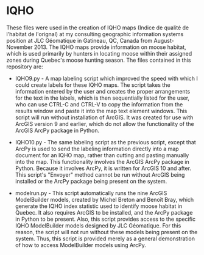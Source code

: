 IQHO
====

These files were used in the creation of IQHO maps (Indice de qualité de l'habitat de l'orignal) at my consulting geographic information systems position at JLC Géomatique in Gatineau, QC, Canada from August-November 2013.  The IQHO maps provide information on moose habitat, which is used primarily by hunters in locating moose within their assigned zones during Quebec's moose hunting season.  The files contained in this repository are:

* IQHO9.py - A map labeling script which improved the speed with which I could create labels for these IQHO maps.  The script takes the information entered by the user and creates the proper arrangements for the text in the labels, which is then sequentially listed for the user, who can use CTRL-C and CTRL-V to copy the information from the results window and paste it into the map text element windows.  This script will run without installation of ArcGIS.  It was created for use with ArcGIS version 9 and earlier, which do not allow the functionality of the ArcGIS ArcPy package in Python.

* IQHO10.py - The same labeling script as the previous script, except that ArcPy is used to send the labeling information directly into a map document for an IQHO map, rather than cutting and pasting manually into the map.  This functionality involves the ArcGIS ArcPy package in Python.  Because it involves ArcPy, it is written for ArcGIS 10 and after.  This script's "Envoyer" method cannot be run without ArcGIS being installed or the ArcPy package being present on the system.

* modelrun.py - This script automatically runs the nine ArcGIS ModelBuilder models, created by Michel Breton and Benoît Bray, which generate the IQHO index statistic used to identify moose habitat in Quebec.  It also requires ArcGIS to be installed, and the ArcPy package in Python to be present.  Also, this script provides access to the specific IQHO ModelBuilder models designed by JLC Géomatique.  For this reason, the script will not run without these models being present on the system.  Thus, this script is provided merely as a general demonstration of how to access ModelBuilder models using ArcPy.
